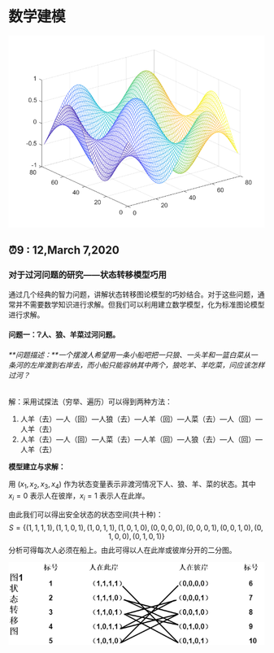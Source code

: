 # 数学建模

<img src="..\..\pictures\MATLAB.png" alt="数学建模" style="zoom: 67%;" />

## :alarm_clock:9 : 12,March 7,2020

### 对于过河问题的研究——状态转移模型巧用

通过几个经典的智力问题，讲解状态转移图论模型的巧妙结合。对于这些问题，通常并不需要数学知识进行求解。但我们可以利用建立数学模型，化为标准图论模型进行求解。

#### 问题一：:grey_question:人、狼、羊菜过河问题。

###### **问题描述：**一个摆渡人希望用一条小船吧把一只狼、一头羊和一篮白菜从一条河的左岸渡到右岸去，而小船只能容纳其中两个，狼吃羊、羊吃菜，问应该怎样过河？

解：采用试探法（穷举、遍历）可以得到两种方法：

1. 人羊（去）—人（回）—人狼（去）—人羊（回）—人菜（去）—人（回）—人羊（去）
2. 人羊（去）—人（回）—人菜（去）—人羊（回）—人狼（去）—人（回）—人羊（去）

**模型建立与求解：**

用 $(x_1,x_2,x_3,x_4)$ 作为状态变量表示非渡河情况下人、狼、羊、菜的状态。其中 $x_i=0$ 表示人在彼岸，$x_i=1$ 表示人在此岸。

 由此我们可以得出安全状态的状态空间(共十种)：
$$
S=\{(1,1,1,1),(1,1,0,1),(1,0,1,1),(1,0,1,0),(0,0,0,0),(0,0,0,1),(0,0,1,0),(0,1,0,0),(0,1,0,1)\}
$$
分析可得每次人必须在船上。由此可得以人在此岸或彼岸分开的二分图。

<img src="..\..\pictures\pwsvStateSwitch.png" alt="pwsvStateSwitch" style="zoom:80%;" />

